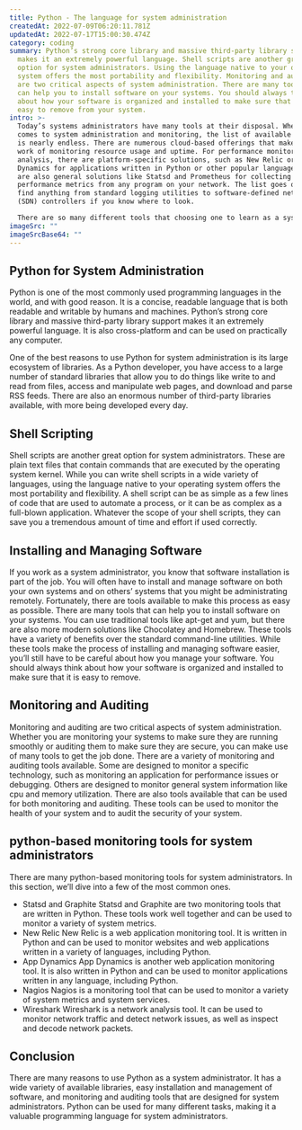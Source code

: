 ```yaml
---
title: Python - The language for system administration
createdAt: 2022-07-09T06:20:11.781Z
updatedAt: 2022-07-17T15:00:30.474Z
category: coding
summary: Python’s strong core library and massive third-party library support
  makes it an extremely powerful language. Shell scripts are another great
  option for system administrators. Using the language native to your operating
  system offers the most portability and flexibility. Monitoring and auditing
  are two critical aspects of system administration. There are many tools that
  can help you to install software on your systems. You should always think
  about how your software is organized and installed to make sure that it is
  easy to remove from your system.
intro: >-
  Today’s systems administrators have many tools at their disposal. When it
  comes to system administration and monitoring, the list of available solutions
  is nearly endless. There are numerous cloud-based offerings that make light
  work of monitoring resource usage and uptime. For performance monitoring and
  analysis, there are platform-specific solutions, such as New Relic or App
  Dynamics for applications written in Python or other popular languages. There
  are also general solutions like Statsd and Prometheus for collecting
  performance metrics from any program on your network. The list goes on—you can
  find anything from standard logging utilities to software-defined networking
  (SDN) controllers if you know where to look. 

  There are so many different tools that choosing one to learn as a system administrator can be challenging. In this article, we’ll explore some of the most relevant options when it comes to system administration tasks and their unique needs as system administrators with a focus on Python due its usage among SysAdmins).
imageSrc: ""
imageSrcBase64: ""
---
```


## Python for System Administration

Python is one of the most commonly used programming languages in the world, and with good reason. It is a concise, readable language that is both readable and writable by humans and machines. Python’s strong core library and massive third-party library support makes it an extremely powerful language. It is also cross-platform and can be used on practically any computer.

One of the best reasons to use Python for system administration is its large ecosystem of libraries. As a Python developer, you have access to a large number of standard libraries that allow you to do things like write to and read from files, access and manipulate web pages, and download and parse RSS feeds. There are also an enormous number of third-party libraries available, with more being developed every day.

## Shell Scripting

Shell scripts are another great option for system administrators. These are plain text files that contain commands that are executed by the operating system kernel. While you can write shell scripts in a wide variety of languages, using the language native to your operating system offers the most portability and flexibility.
A shell script can be as simple as a few lines of code that are used to automate a process, or it can be as complex as a full-blown application. Whatever the scope of your shell scripts, they can save you a tremendous amount of time and effort if used correctly.

## Installing and Managing Software

If you work as a system administrator, you know that software installation is part of the job. You will often have to install and manage software on both your own systems and on others’ systems that you might be administrating remotely. Fortunately, there are tools available to make this process as easy as possible.
There are many tools that can help you to install software on your systems. You can use traditional tools like apt-get and yum, but there are also more modern solutions like Chocolatey and Homebrew. These tools have a variety of benefits over the standard command-line utilities.
While these tools make the process of installing and managing software easier, you’ll still have to be careful about how you manage your software. You should always think about how your software is organized and installed to make sure that it is easy to remove.

## Monitoring and Auditing

Monitoring and auditing are two critical aspects of system administration. Whether you are monitoring your systems to make sure they are running smoothly or auditing them to make sure they are secure, you can make use of many tools to get the job done.
There are a variety of monitoring and auditing tools available. Some are designed to monitor a specific technology, such as monitoring an application for performance issues or debugging. Others are designed to monitor general system information like cpu and memory utilization.
There are also tools available that can be used for both monitoring and auditing. These tools can be used to monitor the health of your system and to audit the security of your system.

## python-based monitoring tools for system administrators

There are many python-based monitoring tools for system administrators. In this section, we’ll dive into a few of the most common ones.

- Statsd and Graphite
Statsd and Graphite are two monitoring tools that are written in Python. These tools work well together and can be used to monitor a variety of system metrics.
- New Relic
New Relic is a web application monitoring tool. It is written in Python and can be used to monitor websites and web applications written in a variety of languages, including Python.
- App Dynamics
App Dynamics is another web application monitoring tool. It is also written in Python and can be used to monitor applications written in any language, including Python.
- Nagios
Nagios is a monitoring tool that can be used to monitor a variety of system metrics and system services.
- Wireshark
Wireshark is a network analysis tool. It can be used to monitor network traffic and detect network issues, as well as inspect and decode network packets.

## Conclusion

There are many reasons to use Python as a system administrator. It has a wide variety of available libraries, easy installation and management of software, and monitoring and auditing tools that are designed for system administrators. Python can be used for many different tasks, making it a valuable programming language for system administrators.
